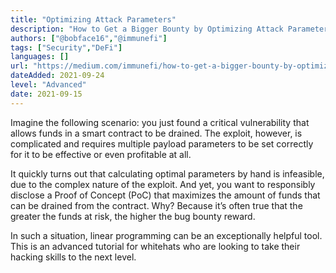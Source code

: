 ```yaml
---
title: "Optimizing Attack Parameters"
description: "How to Get a Bigger Bounty by Optimizing Attack Parameters"
authors: ["@bobface16","@immunefi"]
tags: ["Security","DeFi"]
languages: []
url: "https://medium.com/immunefi/how-to-get-a-bigger-bounty-by-optimizing-attack-parameters-a51b144f5cc2"
dateAdded: 2021-09-24
level: "Advanced"
date: 2021-09-15
---
```


Imagine the following scenario: you just found a critical vulnerability that allows funds in a smart contract to be drained. The exploit, however, is complicated and requires multiple payload parameters to be set correctly for it to be effective or even profitable at all.

It quickly turns out that calculating optimal parameters by hand is infeasible, due to the complex nature of the exploit. And yet, you want to responsibly disclose a Proof of Concept (PoC) that maximizes the amount of funds that can be drained from the contract. Why? Because it’s often true that the greater the funds at risk, the higher the bug bounty reward.

In such a situation, linear programming can be an exceptionally helpful tool. This is an advanced tutorial for whitehats who are looking to take their hacking skills to the next level.